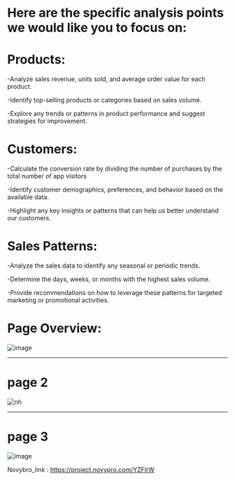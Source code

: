 # Here are the specific analysis points we would like you to focus on:

# Products:

-Analyze sales revenue, units sold, and average order value for each product.

-Identify top-selling products or categories based on sales volume.

-Explore any trends or patterns in product performance and suggest strategies for improvement.

# Customers:

-Calculate the conversion rate by dividing the number of purchases by the total number of app visitors

-Identify customer demographics, preferences, and behavior based on the available data.

-Highlight any key insights or patterns that can help us better understand our customers.

# Sales Patterns:

-Analyze the sales data to identify any seasonal or periodic trends.

-Determine the days, weeks, or months with the highest sales volume.

-Provide recommendations on how to leverage these patterns for targeted marketing or promotional activities.
# Page Overview:
![image](https://github.com/AlaaElnakeeb81536/Ecommerce-Dashboard-Using-PowerPI/assets/103367236/c84e206d-1188-491d-b04b-1f0cec750ecb)
*******************************************************
# page 2
![nh](https://github.com/AlaaElnakeeb81536/Ecommerce-Dashboard-Using-PowerPI/assets/103367236/611bd88b-5300-4622-aae8-023568d0cf4b)
*************************************************************
# page 3
![image](https://github.com/AlaaElnakeeb81536/Ecommerce-Dashboard-Using-PowerPI/assets/103367236/64af82b0-45f0-4ec1-99c3-44d0a4b6ee55)


Novybro_link : https://project.novypro.com/YZFlrW


